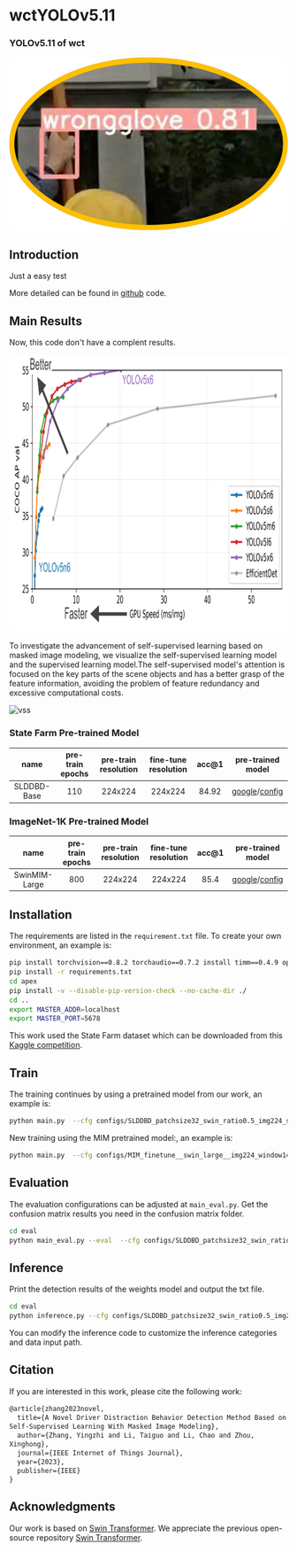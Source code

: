 # wctYOLOv5.11

### YOLOv5.11 of wct



![pipeline](pipeline.png)

## Introduction

Just a easy test

More detailed can be found in [github](https://github.com/ultralytics/yolov5) code.

## Main Results

Now, this code don't have a complent results.

<div align="center">
    <img src="acdm.png" height="500px" />
</div>

To investigate the advancement of self-supervised learning based on masked image modeling, we visualize the self-supervised learning model and the supervised learning model.The self-supervised model's attention is focused on the key parts of the scene objects and has a better grasp of the feature information, avoiding the problem of feature redundancy and excessive computational costs.

![vss](vss.jpg)

### State Farm Pre-trained Model

| name | pre-train epochs | pre-train resolution | fine-tune resolution | acc@1 | pre-trained model |
| :---: | :---: | :---: | :---: | :---: | :---: |
| SLDDBD-Base | 110 | 224x224 | 224x224 | 84.92 | [google](https://drive.google.com/file/d/1Cy7XrFERX-2W6I9hS7r2WGZoiG0b3e49/view?usp=sharing)/[config](configs/SLDDBD_patchsize32_swin_ratio0.5_img224_statefarm_110ep.yaml) | 

### ImageNet-1K Pre-trained Model

| name | pre-train epochs | pre-train resolution | fine-tune resolution | acc@1 | pre-trained model |
| :---: | :---: | :---: | :---: | :---: | :---: |
| SwinMIM-Large | 800 | 224x224 | 224x224 | 85.4 | [google](https://drive.google.com/file/d/1DCELfGormJK0xbMU2A-mvBWZStSbDUfd/view?usp=sharing)/[config](configs/MIM_finetune__swin_large__img224_window14__800ep.yaml) | 
## Installation

 The requirements are listed in the `requirement.txt` file. To create your own environment, an example is:

```bash
pip install torchvision==0.8.2 torchaudio==0.7.2 install timm==0.4.9 opencv-python==4.4.0.46 termcolor==1.1.0 yacs==0.1.8 diffdist  
pip install -r requirements.txt
cd apex
pip install -v --disable-pip-version-check --no-cache-dir ./
cd ..
export MASTER_ADDR=localhost
export MASTER_PORT=5678
```
This work used the State Farm dataset which can be downloaded from this [Kaggle competition](https://www.kaggle.com/c/state-farm-distracted-driver-detection).
## Train

 The training continues by using a pretrained model from our work, an example is:

```bash
python main.py  --cfg configs/SLDDBD_patchsize32_swin_ratio0.5_img224_statefarm_110ep.yaml --pretrained SLDDBD_patchsize32_swin_ratio0.5_img224_statefarm_110ep.pth --data-path dataset --local_rank 0 --batch-size 32
```
 New training using the MIM pretrained model:, an example is:

```bash
python main.py  --cfg configs/MIM_finetune__swin_large__img224_window14__800ep.yaml --pretrained MIM_finetune__swin_large__img224_window14__800ep.pth --data-path dataset --local_rank 0 --batch-size 32
```


## Evaluation

The evaluation configurations can be adjusted at `main_eval.py`.
Get the confusion matrix results you need in the confusion matrix folder.

```bash
cd eval
python main_eval.py --eval  --cfg configs/SLDDBD_patchsize32_swin_ratio0.5_img224_statefarm_110ep.yaml  --resume ./SLDDBD_patchsize32_swin_ratio0.5_img224_statefarm_110ep.pth --local_rank 0 --data-path  dataset
```

## Inference

Print the detection results of the weights model and output the txt file.


```bash
cd eval
python inference.py --cfg configs/SLDDBD_patchsize32_swin_ratio0.5_img224_statefarm_110ep.yaml  --resume ./SLDDBD_patchsize32_swin_ratio0.5_img224_statefarm_110ep.pth --local_rank 0
```
You can modify the inference code to customize the inference categories and data input path.

## Citation

If you are interested in this work, please cite the following work:

```
@article{zhang2023novel,
  title={A Novel Driver Distraction Behavior Detection Method Based on Self-Supervised Learning With Masked Image Modeling},
  author={Zhang, Yingzhi and Li, Taiguo and Li, Chao and Zhou, Xinghong},
  journal={IEEE Internet of Things Journal},
  year={2023},
  publisher={IEEE}
}
```

## Acknowledgments

Our work is based on [Swin Transformer](https://github.com/microsoft/Swin-Transformer).  We appreciate the previous open-source repository [Swin Transformer](https://github.com/microsoft/Swin-Transformer).



